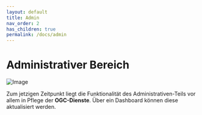 ```yaml
---
layout: default
title: Admin
nav_order: 2
has_children: true
permalink: /docs/admin
---
```


# Administrativer Bereich

![Image]({{site.baseurl}}/assets/images/admin_dashboard.png)

Zum jetzigen Zeitpunkt liegt die Funktionalität des Administrativen-Teils vor allem in Pflege der **OGC-Dienste**. Über ein Dashboard können diese aktualisiert werden. 

